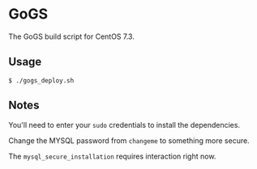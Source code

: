 # GoGS
The GoGS build script for CentOS 7.3.

## Usage
`$ ./gogs_deploy.sh`

## Notes
You'll need to enter your `sudo` credentials to install the dependencies.

Change the MYSQL password from `changeme` to something more secure. 

The `mysql_secure_installation` requires interaction right now.
